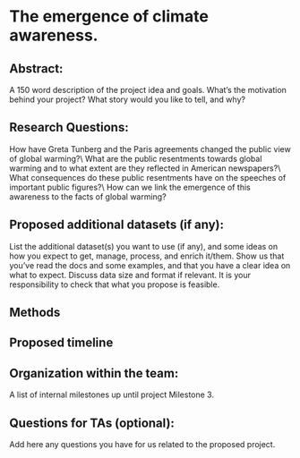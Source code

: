 # The emergence of climate awareness.

## Abstract:

A 150 word description of the project idea and goals. What’s the motivation behind your project? What story would you like to tell, and why?

## Research Questions:

How have Greta Tunberg and the Paris agreements changed the public view of global warming?\\
What are the public resentments towards global warming and to what extent are they reflected in American newspapers?\\
What consequences do these public resentments have on the speeches of important public figures?\\
How can we link the emergence of this awareness to the facts of global warming?


## Proposed additional datasets (if any):

List the additional dataset(s) you want to use (if any), and some ideas on how you expect to get, manage, process, and enrich it/them. Show us that you’ve read the docs and some examples, and that you have a clear idea on what to expect. Discuss data size and format if relevant. It is your responsibility to check that what you propose is feasible.

## Methods

## Proposed timeline

## Organization within the team:

A list of internal milestones up until project Milestone 3.

## Questions for TAs (optional):

Add here any questions you have for us related to the proposed project.
